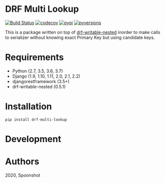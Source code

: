 DRF Multi Lookup
================
[![Build Status](https://travis-ci.org/dishq/drf-multi-lookup.svg?branch=master)](https://travis-ci.org/dishq/drf-multi-lookup)
[![codecov](https://codecov.io/gh/dishq/drf-multi-lookup/branch/master/graph/badge.svg)](https://codecov.io/gh/dishq/drf-multi-lookup)
[![pypi](https://img.shields.io/pypi/v/drf-multi-lookup.svg)](https://pypi.python.org/pypi/drf-multi-lookup)
[![pyversions](https://img.shields.io/pypi/pyversions/drf-multi-lookup.svg)](https://pypi.python.org/pypi/drf-multi-lookup)


This is a package written on top of
[drf-writable-nested](https://github.com/beda-software/drf-writable-nested)
inorder to make calls to serializer without knowing exact Primary Key
but using candidate keys.

Requirements
============

- Python (2.7, 3.5, 3.6, 3.7)
- Django (1.9, 1.10, 1.11, 2.0, 2.1, 2.2)
- djangorestframework (3.5+)
- drf-writable-nested (0.5.1)

Installation
============

```
pip install drf-multi-lookup
```


Development
===========



Authors
=======
2020, Spoonshot
